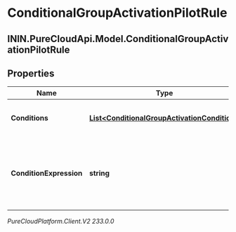 # ConditionalGroupActivationPilotRule

## ININ.PureCloudApi.Model.ConditionalGroupActivationPilotRule

## Properties

|Name | Type | Description | Notes|
|------------ | ------------- | ------------- | -------------|
| **Conditions** | [**List&lt;ConditionalGroupActivationCondition&gt;**](ConditionalGroupActivationCondition) | The list of conditions used in this rule | [optional] |
| **ConditionExpression** | **string** | A string expression that defines the relationships of conditions in this rule | [optional] |



_PureCloudPlatform.Client.V2 233.0.0_
